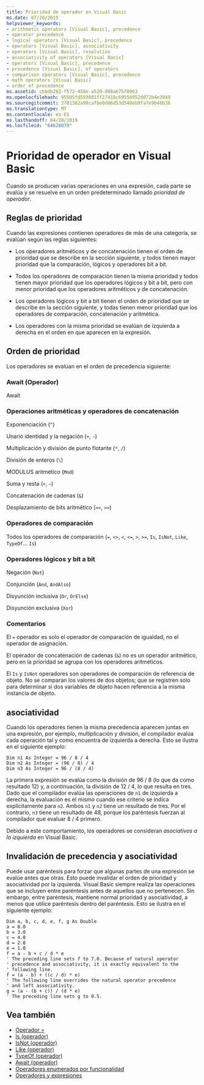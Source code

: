 ```yaml
---
title: Prioridad de operador en Visual Basic
ms.date: 07/20/2015
helpviewer_keywords:
- arithmetic operators [Visual Basic], precedence
- operator precedence
- logical operators [Visual Basic], precedence
- operators [Visual Basic], associativity
- operators [Visual Basic], resolution
- associativity of operators [Visual Basic]
- operators [Visual Basic], precedence
- precedence [Visual Basic], of operators
- comparison operators [Visual Basic], precedence
- math operators [Visual Basic]
- order of precedence
ms.assetid: cbbdb282-f572-458e-a520-008a675f8063
ms.openlocfilehash: 95505fd593881ff27418c69550952d072b4e3949
ms.sourcegitcommit: 2701302a99cafbe0d86d53d540eb0fa7e9b46b36
ms.translationtype: MT
ms.contentlocale: es-ES
ms.lasthandoff: 04/28/2019
ms.locfileid: "64628870"
---
```

# <a name="operator-precedence-in-visual-basic"></a>Prioridad de operador en Visual Basic
Cuando se producen varias operaciones en una expresión, cada parte se evalúa y se resuelve en un orden predeterminado llamado *prioridad de operador*.  
  
## <a name="precedence-rules"></a>Reglas de prioridad  
 Cuando las expresiones contienen operadores de más de una categoría, se evalúan según las reglas siguientes:  
  
- Los operadores aritméticos y de concatenación tienen el orden de prioridad que se describe en la sección siguiente, y todos tienen mayor prioridad que la comparación, lógicos y operadores bit a bit.  
  
- Todos los operadores de comparación tienen la misma prioridad y todos tienen mayor prioridad que los operadores lógicos y bit a bit, pero con menor prioridad que los operadores aritméticos y de concatenación.  
  
- Los operadores lógicos y bit a bit tienen el orden de prioridad que se describe en la sección siguiente, y todas tienen menor prioridad que los operadores de comparación, concatenación y aritmética.  
  
- Los operadores con la misma prioridad se evalúan de izquierda a derecha en el orden en que aparecen en la expresión.  
  
## <a name="precedence-order"></a>Orden de prioridad  
 Los operadores se evalúan en el orden de precedencia siguiente:  
  
### <a name="await-operator"></a>Await (Operador)  
 Await  
  
### <a name="arithmetic-and-concatenation-operators"></a>Operaciones aritméticas y operadores de concatenación  
 Exponenciación (`^`)  
  
 Unario identidad y la negación (`+`, `–`)  
  
 Multiplicación y división de punto flotante (`*`, `/`)  
  
 División de enteros (`\`)  
  
 MODULUS aritmético (`Mod`)  
  
 Suma y resta (`+`, `–`)  
  
 Concatenación de cadenas (`&`)  
  
 Desplazamiento de bits aritmético (`<<`, `>>`)  
  
### <a name="comparison-operators"></a>Operadores de comparación  
 Todos los operadores de comparación (`=`, `<>`, `<`, `<=`, `>`, `>=`, `Is`, `IsNot`, `Like`, `TypeOf`... `Is`)  
  
### <a name="logical-and-bitwise-operators"></a>Operadores lógicos y bit a bit  
 Negación (`Not`)  
  
 Conjunción (`And`, `AndAlso`)  
  
 Disyunción inclusiva (`Or`, `OrElse`)  
  
 Disyunción exclusiva (`Xor`)  
  
### <a name="comments"></a>Comentarios  
 El `=` operador es solo el operador de comparación de igualdad, no el operador de asignación.  
  
 El operador de concatenación de cadenas (`&`) no es un operador aritmético, pero en la prioridad se agrupa con los operadores aritméticos.  
  
 El `Is` y `IsNot` operadores son operadores de comparación de referencia de objeto. No se comparan los valores de dos objetos; que se registren solo para determinar si dos variables de objeto hacen referencia a la misma instancia de objeto.  
  
## <a name="associativity"></a>asociatividad  
 Cuando los operadores tienen la misma precedencia aparecen juntas en una expresión, por ejemplo, multiplicación y división, el compilador evalúa cada operación tal y como encuentra de izquierda a derecha. Esto se ilustra en el siguiente ejemplo:  
  
```  
Dim n1 As Integer = 96 / 8 / 4  
Dim n2 As Integer = (96 / 8) / 4  
Dim n3 As Integer = 96 / (8 / 4)  
```  
  
 La primera expresión se evalúa como la división de 96 / 8 (lo que da como resultado 12) y, a continuación, la división de 12 / 4, lo que resulta en tres. Dado que el compilador evalúa las operaciones de `n1` de izquierda a derecha, la evaluación es el mismo cuando ese criterio se indica explícitamente para `n2`. Ambos `n1` y `n2` tiene un resultado de tres. Por el contrario, `n3` tiene un resultado de 48, porque los paréntesis fuerzan al compilador que evaluar 8 / 4 primero.  
  
 Debido a este comportamiento, los operadores se consideran *asociativos a la izquierda* en Visual Basic.  
  
## <a name="overriding-precedence-and-associativity"></a>Invalidación de precedencia y asociatividad  
 Puede usar paréntesis para forzar que algunas partes de una expresión se evalúe antes que otras. Esto puede invalidar el orden de prioridad y asociatividad por la izquierda. Visual Basic siempre realiza las operaciones que se incluyen entre paréntesis antes de aquellos que no pertenecen. Sin embargo, entre paréntesis, mantiene normal prioridad y asociatividad, a menos que utilice paréntesis dentro del paréntesis. Esto se ilustra en el siguiente ejemplo:  
  
```  
Dim a, b, c, d, e, f, g As Double  
a = 8.0  
b = 3.0  
c = 4.0  
d = 2.0  
e = 1.0  
f = a - b + c / d * e  
' The preceding line sets f to 7.0. Because of natural operator   
' precedence and associativity, it is exactly equivalent to the   
' following line.  
f = (a - b) + ((c / d) * e)  
' The following line overrides the natural operator precedence   
' and left associativity.  
g = (a - (b + c)) / (d * e)  
' The preceding line sets g to 0.5.  
```  
  
## <a name="see-also"></a>Vea también

- [Operador =](../../../visual-basic/language-reference/operators/assignment-operator.md)
- [Is (operador)](../../../visual-basic/language-reference/operators/is-operator.md)
- [IsNot (operador)](../../../visual-basic/language-reference/operators/isnot-operator.md)
- [Like (operador)](../../../visual-basic/language-reference/operators/like-operator.md)
- [TypeOf (operador)](../../../visual-basic/language-reference/operators/typeof-operator.md)
- [Await (operador)](../../../visual-basic/language-reference/operators/await-operator.md)
- [Operadores enumerados por funcionalidad](../../../visual-basic/language-reference/operators/operators-listed-by-functionality.md)
- [Operadores y expresiones](../../../visual-basic/programming-guide/language-features/operators-and-expressions/index.md)
